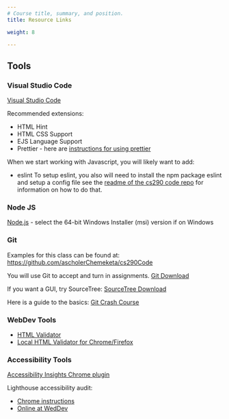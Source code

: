 ```yaml
---
# Course title, summary, and position.
title: Resource Links

weight: 8

---
```


## Tools

### Visual Studio Code

[Visual Studio Code](https://code.visualstudio.com/)

Recommended extensions:

* HTML Hint
* HTML CSS Support
* EJS Language Support
* Prettier - here are [instructions for using prettier](https://www.digitalocean.com/community/tutorials/how-to-format-code-with-prettier-in-visual-studio-code)

When we start working with Javascript, you will likely want to add:

* eslint
To setup eslint, you also will need to install the npm package eslint and setup a config file
see the [readme of the cs290 code repo](https://github.com/ascholerChemeketa/cs290Code/blob/main/README.md)
for information on how to do that.

### Node JS

[Node.js](https://nodejs.org/en/download/) - select the 64-bit Windows Installer (msi) version
if on Windows

### Git

Examples for this class can be found at:
https://github.com/ascholerChemeketa/cs290Code

You will use Git to accept and turn in assignments.
[Git Download](https://git-scm.com/downloads)

If you want a GUI, try SourceTree:
[SourceTree Download](https://www.sourcetreeapp.com/)

Here is a guide to the basics:
[Git Crash Course](https://docs.google.com/document/d/1S8dMsT6B2B7jW2Z0OWoV6TT8GOlYkDa9Bw0mhrUTuSU)

### WebDev Tools

* [HTML Validator](https://validator.w3.org/unicorn/#validate-by-input+task_conformance)
* [Local HTML Validator for Chrome/Firefox](http://users.skynet.be/mgueury/mozilla/)

### Accessibility Tools

[Accessibility Insights Chrome plugin](https://chrome.google.com/webstore/detail/accessibility-insights-fo/pbjjkligggfmakdaogkfomddhfmpjeni)

Lighthouse accessibility audit:

* [Chrome instructions](https://developers.google.com/web/tools/lighthouse#devtools)
* [Online at WedDev](https://web.dev/measure/)
